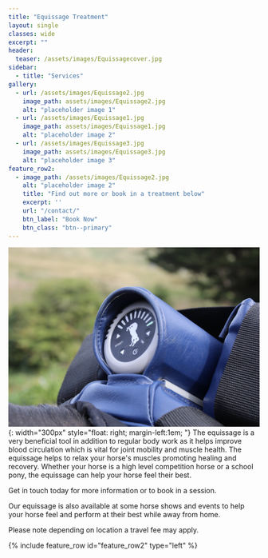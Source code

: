 ```yaml
---
title: "Equissage Treatment"
layout: single
classes: wide
excerpt: ""
header:
  teaser: /assets/images/Equissagecover.jpg
sidebar:
  - title: "Services"
gallery:
  - url: /assets/images/Equissage2.jpg
    image_path: assets/images/Equissage2.jpg
    alt: "placeholder image 1"
  - url: /assets/images/Equissage1.jpg
    image_path: assets/images/Equissage1.jpg
    alt: "placeholder image 2"
  - url: /assets/images/Equissage3.jpg
    image_path: assets/images/Equissage3.jpg
    alt: "placeholder image 3"
feature_row2:
  - image_path: /assets/images/Equissage2.jpg
    alt: "placeholder image 2"
    title: "Find out more or book in a treatment below"
    excerpt: ''
    url: "/contact/"
    btn_label: "Book Now"
    btn_class: "btn--primary"
---
```

![image](/assets/images/Equissage1.JPG){: width="300px" style="float: right; margin-left:1em; "} 
The equissage is a very beneficial tool in addition to regular body work as it helps improve blood circulation which is vital for joint mobility and muscle health. The equissage helps to relax your horse's muscles promoting healing and recovery. Whether your horse is a high level competition horse or a school pony, the equissage can help your horse feel their best.
 
Get in touch today for more information or to book in a session.
 
Our equissage is also available at some horse shows and events to help your horse feel and perform at their best while away from home.
 
Please note depending on location a travel fee may apply.

{% include feature_row id="feature_row2" type="left" %}
